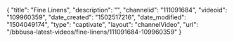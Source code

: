 {
    "title": "Fine Linens",
    "description": "",
    "channelid": "111091684",
    "videoid": "109960359",
    "date_created": "1502517216",
    "date_modified": "1504049174",
    "type": "captivate",
    "layout": "channelVideo",
    "url": "\/bbbusa-latest-videos\/fine-linens\/111091684-109960359"
}